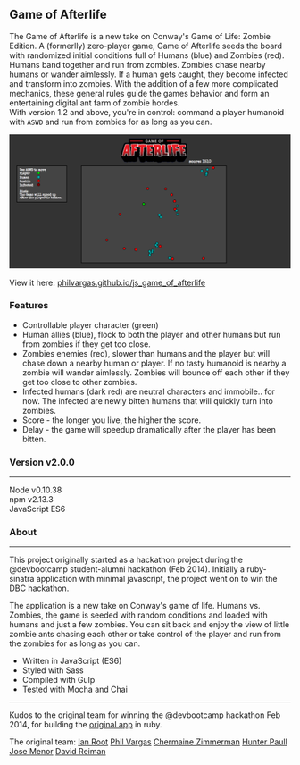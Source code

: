 ## Game of Afterlife  


The Game of Afterlife is a new take on Conway's Game of Life: Zombie Edition. A (formerlly) zero-player game, Game of Afterlife seeds the board with randomized initial conditions full of Humans (blue) and Zombies (red). Humans band together and run from zombies. Zombies chase nearby humans or wander aimlessly. If a human gets caught, they become infected and transform into zombies. With the addition of a few more complicated mechanics, these general rules guide the games behavior and form an entertaining digital ant farm of zombie hordes.  
With version 1.2 and above, you're in control: command a player humanoid with `ASWD` and run from zombies for as long as you can.

![Game of Afterlife](https://raw.githubusercontent.com/PhilVargas/js_game_of_afterlife/master/public/img/Game%20of%20Afterlife.png)

View it here: [philvargas.github.io/js_game_of_afterlife](http://philvargas.github.io/js_game_of_afterlife)

### Features
 - Controllable player character (green)
 - Human allies (blue), flock to both the player and other humans but run
 from zombies if they get too close.
 - Zombies enemies (red), slower than humans and the player but will chase down a
 nearby human or player. If no tasty humanoid is nearby a zombie will wander
 aimlessly. Zombies will bounce off each other if they get too close to other zombies.
 - Infected humans (dark red) are neutral characters and immobile.. for now. The
 infected are newly bitten humans that will quickly turn into zombies.
 - Score - the longer you live, the higher the score.
 - Delay - the game will speedup dramatically after the player has been bitten.

### Version v2.0.0  
---
Node v0.10.38  
npm v2.13.3  
JavaScript ES6  

### About  
---
This project originally started as a hackathon project during the @devbootcamp
student-alumni hackathon (Feb 2014). Initially a ruby-sinatra application
with minimal javascript, the project went on to win the DBC hackathon.  

The application is a new take on Conway's game of life. Humans vs. Zombies,
the game is seeded with random conditions and loaded with humans and just a few
 zombies. You can sit back and enjoy the view of little zombie ants chasing each other
 or take control of the player and run from the zombies for as long as you can.

 - Written in JavaScript (ES6)
 - Styled with Sass
 - Compiled with Gulp
 - Tested with Mocha and Chai

---
Kudos to the original team for winning the @devbootcamp hackathon Feb 2014, for
 building the [original app](https://github.com/ianaroot/game_of_afterlife) in ruby.

The original team:
[Ian Root](https://github.com/ianaroot)
[Phil Vargas](https://github.com/philvargas)
[Chermaine Zimmerman](https://github.com/c14jcdj)
[Hunter Paull](https://github.com/hpchess)
[Jose Menor](https://github.com/menor)
[David Reiman](https://github.com/elreimundo)

